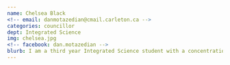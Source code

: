```yaml
---
name: Chelsea Black
<!-- email: danmotazedian@cmail.carleton.ca -->
categories: councillor
dept: Integrated Science
img: chelsea.jpg
<!-- facebook: dan.motazedian -->
blurb: I am a third year Integrated Science student with a concentration in Forensics and a minor in Chemistry. I am new to CSSS and CASG and I am very excited about my position. Feel free to contact me if you have any questions.
---
```

